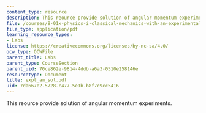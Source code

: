 ```yaml
---
content_type: resource
description: This reource provide solution of angular momentum experiments.
file: /courses/8-01x-physics-i-classical-mechanics-with-an-experimental-focus-fall-2002/7da667e25728c4775e1bb8f7c9cc5416_expt_am_sol.pdf
file_type: application/pdf
learning_resource_types:
- Labs
license: https://creativecommons.org/licenses/by-nc-sa/4.0/
ocw_type: OCWFile
parent_title: Labs
parent_type: CourseSection
parent_uid: 70ce862e-9814-4ddb-a6a3-0510e258146e
resourcetype: Document
title: expt_am_sol.pdf
uid: 7da667e2-5728-c477-5e1b-b8f7c9cc5416
---
```

This reource provide solution of angular momentum experiments.